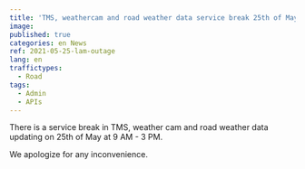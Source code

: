 ```yaml
---
title: 'TMS, weathercam and road weather data service break 25th of May at 10 AM - 3 PM (EEST)'
image:
published: true
categories: en News
ref: 2021-05-25-lam-outage
lang: en
traffictypes:
  - Road
tags:
  - Admin
  - APIs
---
```


There is a service break in TMS, weather cam and road weather data updating on
25th of May at 9 AM - 3 PM.

We apologize for any inconvenience.
